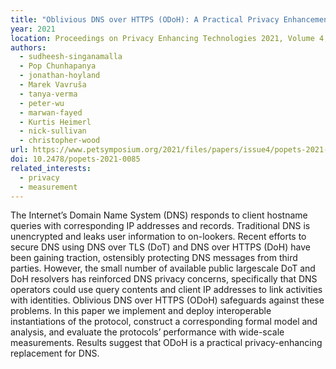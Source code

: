 ```yaml
---
title: "Oblivious DNS over HTTPS (ODoH): A Practical Privacy Enhancement to DNS"
year: 2021
location: Proceedings on Privacy Enhancing Technologies 2021, Volume 4, pp. 575–592. 2021.
authors:
  - sudheesh-singanamalla
  - Pop Chunhapanya
  - jonathan-hoyland
  - Marek Vavruša
  - tanya-verma
  - peter-wu
  - marwan-fayed
  - Kurtis Heimerl
  - nick-sullivan
  - christopher-wood
url: https://www.petsymposium.org/2021/files/papers/issue4/popets-2021-0085.pdf
doi: 10.2478/popets-2021-0085
related_interests:
  - privacy
  - measurement
---
```


The Internet’s Domain Name System (DNS) responds to client hostname queries with corresponding IP addresses and records. Traditional DNS is unencrypted and leaks user information to on-lookers. Recent efforts to secure DNS using DNS over TLS (DoT) and DNS over HTTPS (DoH) have been gaining traction, ostensibly protecting DNS messages from third parties. However, the small number of available public largescale DoT and DoH resolvers has reinforced DNS privacy concerns, specifically that DNS operators could use query contents and client IP addresses to link activities with identities. Oblivious DNS over HTTPS (ODoH) safeguards against these problems. In this paper we implement and deploy interoperable instantiations of the protocol, construct a corresponding formal model and analysis, and evaluate the protocols’ performance with wide-scale measurements. Results suggest that ODoH is a practical privacy-enhancing replacement for DNS.
